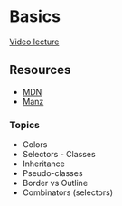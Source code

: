 # Basics

[Video lecture](https://www.youtube.com/watch?v=hrxjBqZWsb0&list=PLUofhDIg_38q7l8gV4IVCz_pjUeyD99_j)

## Resources
- [MDN](https://developer.mozilla.org/en-US/docs/Web/CSS/Reference)
- [Manz](https://lenguajecss.com/css/)

### Topics
- Colors
- Selectors - Classes
- Inheritance
- Pseudo-classes
- Border vs Outline
- Combinators (selectors)
